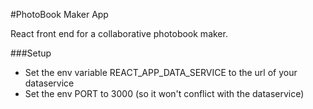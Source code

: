 
#PhotoBook Maker App

React front end for a collaborative photobook maker.

###Setup
- Set the env variable REACT_APP_DATA_SERVICE to the url of your dataservice
- Set the env PORT to 3000 (so it won't conflict with the dataservice)